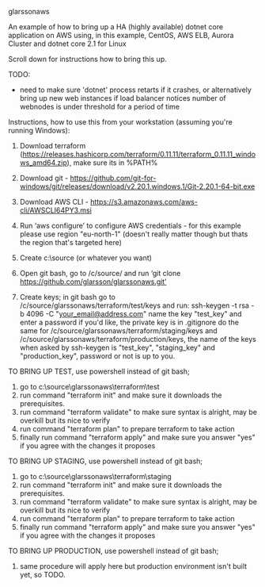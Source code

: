 glarssonaws

An example of how to bring up a HA (highly available) dotnet core application
on AWS using, in this example, CentOS, AWS ELB, Aurora Cluster and dotnet core 2.1 for Linux

Scroll down for instructions how to bring this up.

TODO:

* need to make sure 'dotnet' process retarts if it crashes, or alternatively bring up
  new web instances if load balancer notices number of webnodes is under threshold for a period of time












Instructions, how to use this from your workstation (assuming you're running Windows):

1) Download terraform (https://releases.hashicorp.com/terraform/0.11.11/terraform_0.11.11_windows_amd64.zip), make sure its in %PATH%

2) Download git - https://github.com/git-for-windows/git/releases/download/v2.20.1.windows.1/Git-2.20.1-64-bit.exe

3) Download AWS CLI - https://s3.amazonaws.com/aws-cli/AWSCLI64PY3.msi

4) Run ‘aws configure’ to configure AWS credentials - for this example please use region "eu-north-1" (doesn't really matter though but thats the region that's targeted here)

5) Create c:\source (or whatever you want)

6) Open git bash, go to /c/source/ and run ‘git clone https://github.com/glarsson/glarssonaws.git’

7) Create keys;
   in git bash go to /c/source/glarssonaws/terraform/test/keys and run:
   ssh-keygen -t rsa -b 4096 -C "your_email@address.com"
   name the key "test_key" and enter a password if you'd like, the private key is in .gitignore
   do the same for /c/source/glarssonaws/terraform/staging/keys and 
   /c/source/glarssonaws/terraform/production/keys, the name of the keys when asked by ssh-keygen
   is "test_key", "staging_key" and "production_key", password or not is up to you.

TO BRING UP TEST, use powershell instead of git bash;
1) go to c:\source\glarssonaws\terraform\test
2) run command "terraform init" and make sure it downloads the prerequisites.
3) run command "terraform validate" to make sure syntax is alright, may be overkill but its nice to verify
4) run command "terraform plan" to prepare terraform to take action
5) finally run command "terraform apply" and make sure you answer "yes" if you agree with the changes it proposes

TO BRING UP STAGING, use powershell instead of git bash;
1) go to c:\source\glarssonaws\terraform\staging
2) run command "terraform init" and make sure it downloads the prerequisites.
3) run command "terraform validate" to make sure syntax is alright, may be overkill but its nice to verify
4) run command "terraform plan" to prepare terraform to take action
5) finally run command "terraform apply" and make sure you answer "yes" if you agree with the changes it proposes

TO BRING UP PRODUCTION, use powershell instead of git bash;
1) same procedure will apply here but production environment isn't built yet, so TODO.






